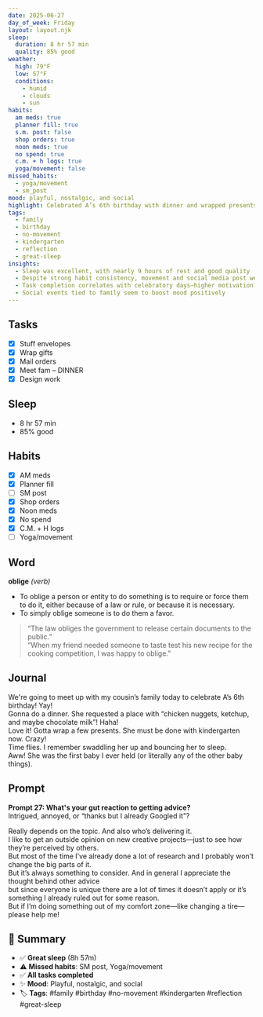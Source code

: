 ```yaml
---
date: 2025-06-27
day_of_week: Friday
layout: layout.njk
sleep:
  duration: 8 hr 57 min
  quality: 85% good
weather:
  high: 79°F
  low: 57°F
  conditions:
    - humid
    - clouds
    - sun
habits:
  am meds: true
  planner fill: true
  s.m. post: false
  shop orders: true
  noon meds: true
  no spend: true
  c.m. + h logs: true
  yoga/movement: false
missed_habits:
  - yoga/movement
  - sm_post
mood: playful, nostalgic, and social
highlight: Celebrated A’s 6th birthday with dinner and wrapped presents
tags:
  - family
  - birthday
  - no-movement
  - kindergarten
  - reflection
  - great-sleep
insights:
  - Sleep was excellent, with nearly 9 hours of rest and good quality
  - Despite strong habit consistency, movement and social media post were missed
  - Task completion correlates with celebratory days—higher motivation?
  - Social events tied to family seem to boost mood positively
---
```


## Tasks
- [x] Stuff envelopes  
- [x] Wrap gifts  
- [x] Mail orders  
- [x] Meet fam – DINNER  
- [x] Design work  

## Sleep
- 8 hr 57 min  
- 85% good  

## Habits
- [x] AM meds  
- [x] Planner fill  
- [ ] SM post  
- [x] Shop orders  
- [x] Noon meds  
- [x] No spend  
- [x] C.M. + H logs  
- [ ] Yoga/movement  

## Word
**oblige** *(verb)*  
- To oblige a person or entity to do something is to require or force them to do it, either because of a law or rule, or because it is necessary.  
- To simply oblige someone is to do them a favor.  
> “The law obliges the government to release certain documents to the public.”  
> “When my friend needed someone to taste test his new recipe for the cooking competition, I was happy to oblige.”

## Journal
We're going to meet up with my cousin’s family today to celebrate A’s 6th birthday! Yay!  
Gonna do a dinner. She requested a place with “chicken nuggets, ketchup, and maybe chocolate milk”! Haha!  
Love it! Gotta wrap a few presents. She must be done with kindergarten now. Crazy!  
Time flies. I remember swaddling her up and bouncing her to sleep.  
Aww! She was the first baby I ever held (or literally any of the other baby things).

## Prompt
**Prompt 27: What's your gut reaction to getting advice?**  
Intrigued, annoyed, or “thanks but I already Googled it”?

Really depends on the topic. And also who’s delivering it.  
I like to get an outside opinion on new creative projects—just to see how they’re perceived by others.  
But most of the time I’ve already done a lot of research and I probably won’t change the big parts of it.  
But it’s always something to consider. And in general I appreciate the thought behind other advice  
but since everyone is unique there are a lot of times it doesn’t apply or it’s something I already ruled out for some reason.  
But if I’m doing something out of my comfort zone—like changing a tire—please help me!

## 📌 Summary
- ✅ **Great sleep** (8h 57m)  
- ⚠️ **Missed habits**: SM post, Yoga/movement  
- ✅ **All tasks completed**  
- ✨ **Mood**: Playful, nostalgic, and social  
- 🏷️ **Tags**: #family #birthday #no-movement #kindergarten #reflection #great-sleep